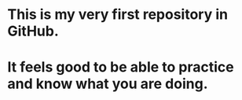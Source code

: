 # This is my very first repository in GitHub.
# It feels good to be able to practice and know what you are doing.